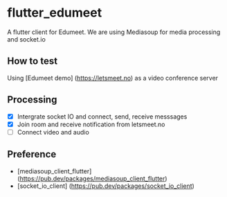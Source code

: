 # flutter_edumeet

A flutter client for Edumeet.
We are using Mediasoup for media processing and socket.io

## How to test
Using [Edumeet demo] (https://letsmeet.no) as a video conference server

## Processing
- [x] Intergrate socket IO and connect, send, receive messsages
- [x] Join room and receive notification from letsmeet.no
- [ ] Connect video and audio

## Preference
- [mediasoup_client_flutter] (https://pub.dev/packages/mediasoup_client_flutter)
- [socket_io_client] (https://pub.dev/packages/socket_io_client)
